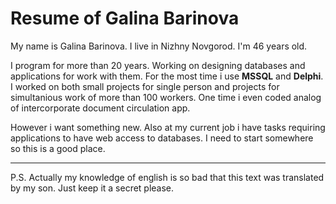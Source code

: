 # Resume of Galina Barinova

My name is Galina Barinova. I live in Nizhny Novgorod. I'm 46 years old.  

I program for more than 20 years. Working on designing databases and applications for work with them. For the most time i use **MSSQL** and **Delphi**.   
I worked on both small projects for single person and projects for simultanious work of more than 100 workers. One time i even coded analog of intercorporate document circulation app.  

However i want something new. Also at my current job i have tasks requiring applications to have web access to databases. I need to start somewhere so this is a good place.  

***

P.S. Actually my knowledge of english is so bad that this text was translated by my son. Just keep it a secret please. 
